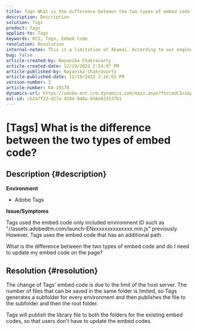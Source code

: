 ```yaml
---
title: Tags What is the difference between the two types of embed code?
description: Description
solution: Tags
product: Tags
applies-to: Tags
keywords: KCS, Tags, Embed Code
resolution: Resolution
internal-notes: This is a limitation of Akamai. According to our engineer.
bug: false
article-created-by: Nayanika Chakravarty
article-created-date: 12/19/2022 2:14:07 PM
article-published-by: Nayanika Chakravarty
article-published-date: 12/19/2022 2:16:01 PM
version-number: 3
article-number: KA-19178
dynamics-url: https://adobe-ent.crm.dynamics.com/main.aspx?forceUCI=1&pagetype=entityrecord&etn=knowledgearticle&id=208daf63-a77f-ed11-81ac-6045bd006079
exl-id: cb2aff23-d27a-4594-948a-956e033537b1
---
```

# [Tags] What is the difference between the two types of embed code?

## Description {#description}


<b>Environment</b>

- Adobe Tags

<b>Issue/Symptoms</b>

Tags used the embed code only included environment ID such as "//assets.adobedtm.com/launch-ENxxxxxxxxxxxxxx.min.js" previously. However, Tags uses the embed code that has an additional path.

What is the difference between the two types of embed code and do I need to update my embed code on the page?


## Resolution {#resolution}


The change of Tags' embed code is due to the limit of the host server. The number of files that can be saved in the same folder is limited, so Tags generates a subfolder for every environment and then publishes the file to the subfolder and then the root folder.

Tags will publish the library file to both the folders for the existing embed codes, so that users don't have to update the embed codes.
